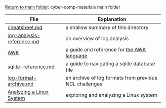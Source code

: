 [Return to main folder](https://github.com/hpu-panthersec/cyber-comp-materials): cyber-comp-materials main folder

| File | Explanation |
| ---- | ----------- | 
| [cheatsheet.md](https://github.com/hpu-panthersec/cyber-comp-materials/blob/main/log-analysis/cheat-sheet.md) | a shallow summary of this directory |
| [log-analysis-reference.md](https://github.com/hpu-panthersec/cyber-comp-materials/blob/main/log-analysis/log-analysis-reference.md) | an overview of log analysis |
| [AWK](https://github.com/hpu-panthersec/cyber-comp-materials/tree/main/log-analysis/AWK) | a guide and reference for [the AWK language](https://en.wikipedia.org/wiki/AWK) |
| [sqlite-reference.md](https://github.com/hpu-panthersec/cyber-comp-materials/blob/main/log-analysis/sqlite-reference.md) | a guide to navigating a sqlite database file |
| [log-format-archive.md](https://github.com/hpu-panthersec/cyber-comp-materials/blob/main/log-analysis/log-format-archive.md) | an archive of log formats from previous NCL challenges |
| [Analyzing a Linux System](https://github.com/EthanC2/Notes-and-Writeups/blob/main/Hacking%20and%20Cybersecurity/log-analysis/analyzing-a-linux-system.md) | exploring and analyzing a Linux system |

<!-- Unfinished -->
<!--  | [Sed](https://github.com/hpu-panthersec/cyber-comp-materials/blob/main/log-analysis/Sed.md) | a guide to [Sed](https://www.geeksforgeeks.org/sed-command-in-linux-unix-with-examples/), a stream editor for editing text | -->
